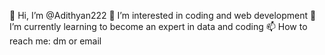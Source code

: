 👋 Hi, I’m @Adithyan222
👀 I’m interested in coding and web development
🌱 I’m currently learning to become an expert in data and coding
📫 How to reach me: dm or email
